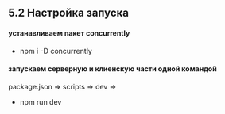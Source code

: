 ## 5.2 Настройка запуска

#### устанавливаем пакет concurrently

- npm i -D concurrently

#### запускаем серверную и клиенскую части одной командой

package.json => scripts => dev =>

- npm run dev
